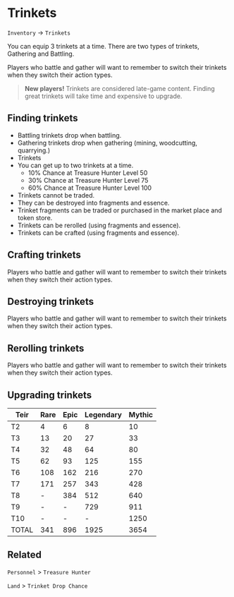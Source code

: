 # Trinkets

`Inventory` &rarr; `Trinkets`

You can equip 3 trinkets at a time. There are two types of trinkets, Gathering and Battling.

Players who battle and gather will want to remember to switch their trinkets when they switch their action types.

> **New players!** Trinkets are considered late-game content. Finding great trinkets will take time and expensive to upgrade.

## Finding trinkets

* Battling trinkets drop when battling.
* Gathering trinkets drop when gathering (mining, woodcutting, quarrying.)
* Trinkets
* You can get up to two trinkets at a time.
  * 10% Chance at Treasure Hunter Level 50
  * 30% Chance at Treasure Hunter Level 75
  * 60% Chance at Treasure Hunter Level 100
* Trinkets cannot be traded.
* They can be destroyed into fragments and essence.
* Trinket fragments can be traded or purchased in the market place and token store.
* Trinkets can be rerolled (using fragments and essence).
* Trinkets can be crafted (using fragments and essence).

## Crafting trinkets

Players who battle and gather will want to remember to switch their trinkets when they switch their action types.

## Destroying trinkets

Players who battle and gather will want to remember to switch their trinkets when they switch their action types.

## Rerolling trinkets

Players who battle and gather will want to remember to switch their trinkets when they switch their action types.

## Upgrading trinkets

| Teir | Rare | Epic | Legendary | Mythic |
| ---- | ---- | ---- | --------- | ------ |
| T2 | 4 | 6 | 8 | 10 |
| T3 | 13 | 20 | 27 | 33
| T4 | 32 | 48 | 64 | 80
| T5 | 62 | 93 | 125 | 155
| T6 | 108 | 162 | 216 | 270
| T7 | 171 | 257 | 343 | 428
| T8 |  - | 384 | 512 | 640
| T9 |  - | - | 729 | 911
| T10 | - | - | - | 1250
| TOTAL | 341 | 896 | 1925 | 3654



## Related

`Personnel` > `Treasure Hunter`

`Land` > `Trinket Drop Chance`
